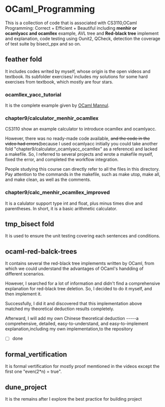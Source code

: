 # OCaml_Programming

This is a collection of code that is associated with CS3110,OCaml Programming: Correct + Efficient + Beautiful including **menhir or ocamlyacc and ocamllex** example, AVL tree and **Red-black tree** implement and explanation, code testing using Ounit2, QCheck, detection the coverage of test suite by bisect_ppx and so on.


## feather fold

It includes codes writed by myself, whose origin is the open videos and textbook.
Its subfolder exercises/ includes my solutions for some hard exercises from textbook, which mostly are four stars.

### ocamllex_yacc_tutorial

It is the complete example given by [OCaml Mannul](https://v2.ocaml.org/manual/lexyacc.html).

### chapter9/calculator_menhir_ocamllex

CS3110 show an example calculator to introduce ocamllex and ocamlyacc. 

However, there was no ready-made code available, ~~and the code in the video had errors~~(because I used ocamlyacc initially you could take another fold "chapter9/calculator_ocamlyacc_ocamllex" as a reference)
and lacked a makefile. So, I referred to several projects and wrote a makefile myself, fixed the error, and completed the workflow integration. 

People studying this course can directly refer to all the files in this directory. Pay attention to the commands in the makefile, such as make utop, make all, and make clean, as well as the comments.

### chapter9/calc_menhir_ocamllex_improved

It is a calulator support type int and float, plus minus times dive and parentheses.
In short, it is a basic arithmetic calculator.

## tmp_bisect fold

It is used to ensure the unit testing covering each sentences and conditions.

## ocaml-red-balck-trees

It contains several the red-black tree implememts written by OCaml, from which we could understand the advantages of OCaml's handding of different scenarios.

However, I searched for a lot of information and didn't find a comprehensive explanation for red-black tree deletion. So, I decided to do it myself, and then implement it. 

Successfully, I did it and discovered that this implementation above matched my theoretical deduction results completely. 

Afterward, I will add my own Chinese theoretical deduction -----a comprehensive, detailed, easy-to-understand, and easy-to-implement explanation,including my own implementation,to the repository
- [ ] done 

## formal_vertification
It is formal vertification for mostly proof memtioned in the videos except the first one "even(2*n) = true".

## dune_project
It is the remains after I explore the best practice for building project


